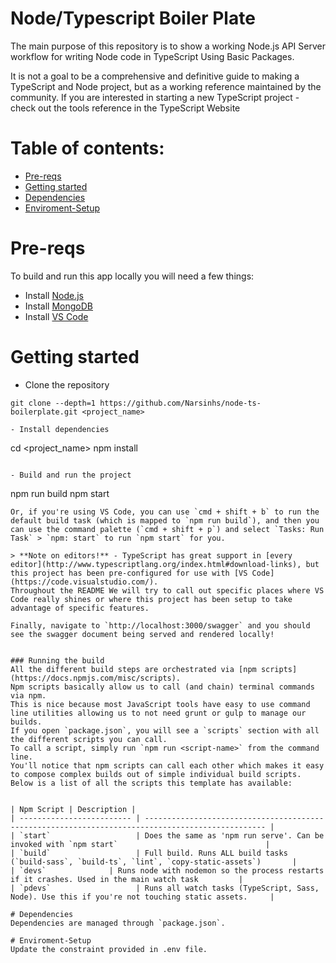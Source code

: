 # Node/Typescript Boiler Plate
The main purpose of this repository is to show a working Node.js API Server workflow for writing Node code in TypeScript Using Basic Packages.

It is not a goal to be a comprehensive and definitive guide to making a TypeScript and Node project, but as a working reference maintained by the community. If you are interested in starting a new TypeScript project - check out the tools reference in the TypeScript Website


# Table of contents:

- [Pre-reqs](#pre-reqs)
- [Getting started](#getting-started)
- [Dependencies](#dependencies)
- [Enviroment-Setup](#Enviroment-Setup)

# Pre-reqs
To build and run this app locally you will need a few things:
- Install [Node.js](https://nodejs.org/en/)
- Install [MongoDB](https://docs.mongodb.com/manual/installation/)
- Install [VS Code](https://code.visualstudio.com/)


# Getting started
- Clone the repository
```
git clone --depth=1 https://github.com/Narsinhs/node-ts-boilerplate.git <project_name>

- Install dependencies
```
cd <project_name>
npm install
```

- Build and run the project
```
npm run build
npm start
```
Or, if you're using VS Code, you can use `cmd + shift + b` to run the default build task (which is mapped to `npm run build`), and then you can use the command palette (`cmd + shift + p`) and select `Tasks: Run Task` > `npm: start` to run `npm start` for you.

> **Note on editors!** - TypeScript has great support in [every editor](http://www.typescriptlang.org/index.html#download-links), but this project has been pre-configured for use with [VS Code](https://code.visualstudio.com/).
Throughout the README We will try to call out specific places where VS Code really shines or where this project has been setup to take advantage of specific features.

Finally, navigate to `http://localhost:3000/swagger` and you should see the swagger document being served and rendered locally!


### Running the build
All the different build steps are orchestrated via [npm scripts](https://docs.npmjs.com/misc/scripts).
Npm scripts basically allow us to call (and chain) terminal commands via npm.
This is nice because most JavaScript tools have easy to use command line utilities allowing us to not need grunt or gulp to manage our builds.
If you open `package.json`, you will see a `scripts` section with all the different scripts you can call.
To call a script, simply run `npm run <script-name>` from the command line.
You'll notice that npm scripts can call each other which makes it easy to compose complex builds out of simple individual build scripts.
Below is a list of all the scripts this template has available:


| Npm Script | Description |
| ------------------------- | ------------------------------------------------------------------------------------------------- |
| `start`                   | Does the same as 'npm run serve'. Can be invoked with `npm start`                                 |
| `build`                   | Full build. Runs ALL build tasks (`build-sass`, `build-ts`, `lint`, `copy-static-assets`)       |
| `devs`              | Runs node with nodemon so the process restarts if it crashes. Used in the main watch task         |
| `pdevs`                   | Runs all watch tasks (TypeScript, Sass, Node). Use this if you're not touching static assets.     |

# Dependencies
Dependencies are managed through `package.json`.

# Enviroment-Setup
Update the constraint provided in .env file.

